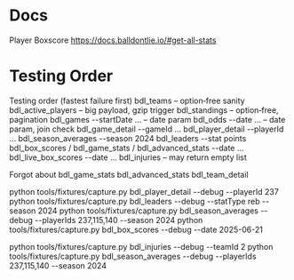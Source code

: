 
# Docs

Player Boxscore
https://docs.balldontlie.io/#get-all-stats



# Testing Order

Testing order (fastest failure first)
bdl_teams – option‑free sanity
bdl_active_players – big payload, gzip trigger
bdl_standings – option‑free, pagination
bdl_games --startDate … – date param
bdl_odds --date … – date param, join check
bdl_game_detail --gameId …
bdl_player_detail --playerId …
bdl_season_averages --season 2024
bdl_leaders --stat points
bdl_box_scores / bdl_game_stats / bdl_advanced_stats --date …
bdl_live_box_scores --date …
bdl_injuries – may return empty list

Forgot about
bdl_game_stats
bdl_advanced_stats
bdl_team_detail


python tools/fixtures/capture.py bdl_player_detail --debug --playerId 237
python tools/fixtures/capture.py bdl_leaders --debug --statType reb --season 2024
python tools/fixtures/capture.py bdl_season_averages --debug --playerIds 237,115,140 --season 2024
python tools/fixtures/capture.py bdl_box_scores --debug --date 2025-06-21

python tools/fixtures/capture.py bdl_injuries --debug --teamId 2
python tools/fixtures/capture.py bdl_season_averages --debug --playerIds 237,115,140 --season 2024



